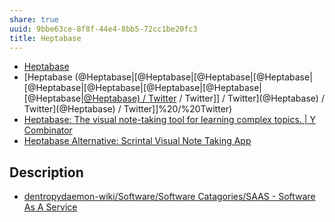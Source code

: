 ```yaml
---
share: true
uuid: 9bbe63ce-8f8f-44e4-8bb5-72cc1be20fc3
title: Heptabase
---
```

* [Heptabase](https://heptabase.com/)
* [Heptabase (@Heptabase|[@Heptabase|[@Heptabase|[@Heptabase|[@Heptabase|[@Heptabase|[@Heptabase|[@Heptabase|[@Heptabase|[@Heptabase) / Twitter](/undefined) / Twitter]] / Twitter](@Heptabase) / Twitter](@Heptabase) / Twitter]]%20/%20Twitter)
* [Heptabase: The visual note-taking tool for learning complex topics. | Y Combinator](https://www.ycombinator.com/companies/heptabase)
* [Heptabase Alternative: Scrintal Visual Note Taking App](https://www.scrintal.com/comparisons/heptabase-alternative)


## Description

* [dentropydaemon-wiki/Software/Software Catagories/SAAS - Software As A Service](/undefined)

